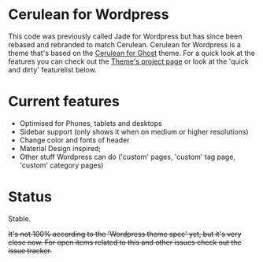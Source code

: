 Cerulean for Wordpress
==================
This code was previously called Jade for Wordpress but has since been rebased and rebranded to match Cerulean. Cerulean for Wordpress is a theme that's based on the [Cerulean for Ghost](https://github.com/boumannm/cerulean-for-ghost) theme. For a quick look at the features you can check out the [Theme's project page](http://michaelboumann.info/collection/#ceruleanwp) or look at the 'quick and dirty' featurelist below.

# Current features
- Optimised for Phones, tablets and desktops
- Sidebar support (only shows it when on medium or higher resolutions)
- Change color and fonts of header
- Material Design inspired;
- Other stuff Wordpress can do ('custom' pages, 'custom' tag page, 'custom' category pages)

# Status
Stable. 

~~It's not 100% according to the 'Wordpress theme spec' yet, but it's very close now. For open items related to this and other issues check out the issue tracker.~~
